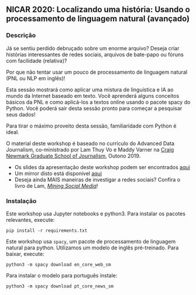 ## NICAR 2020: Localizando uma história: Usando o processamento de linguagem natural (avançado)

### Descrição

Já se sentiu perdido debruçado sobre um enorme arquivo? Deseja criar histórias interessantes de redes sociais, arquivos de bate-papo ou fóruns com facilidade (relativa)?

Por que não tentar usar um pouco de processamento de linguagem natural (PNL ou NLP em inglês)!

Esta sessão mostrará como aplicar uma mistura de linguística e IA ao mundo da Internet baseado em texto. Você aprenderá alguns conceitos básicos da PNL e como aplicá-los a textos online usando o pacote spacy do Python. Você poderá sair desta sessão pronto para começar a pesquisar seus dados!

Para tirar o máximo proveito desta sessão, familiaridade com Python é ideal.

O material deste workshop é baseado no currículo do Advanced Data Journalism, co-ministrado por Lam Thuy Vo e Maddy Varner na [Craig Newmark Graduate School of Journalism](https://www.journalism.cuny.edu/), Outono 2019.

- Os slides da apresentação deste workshop podem ser encontrados [aqui](https://docs.google.com/presentation/d/135HEZHdgMt-kAuPR1uE6r_TC1ZKSUOgEMh7monZAC-o/edit?usp=sharing)
- Um mirror disto está disponível [aqui](https://github.com/varner/nicar2020-nlp-workshop)
- Deseja ainda MAIS maneiras de investigar a redes sociais? Confira o livro de Lam, [_Mining Social Media_](https://nostarch.com/miningsocialmedia)!

### Instalação

Este workshop usa Jupyter notebooks e python3. Para instalar os pacotes relevantes, execute:

`pip install -r requirements.txt`

Este workshop usa `spacy`, um pacote de processamento de linguagem natural para python. Utilizamos um modelo de inglês pré-treinado. Para baixar, execute:

`python3 -m spacy download en_core_web_sm`

Para instalar o modelo para português instale:

`python3 -m spacy download pt_core_news_sm`
